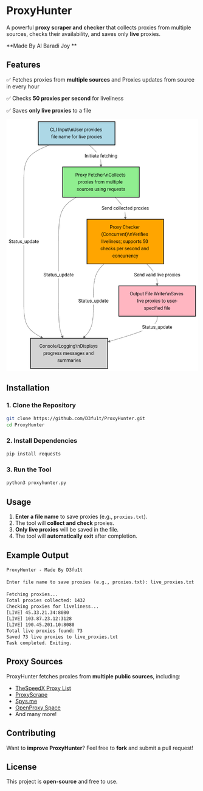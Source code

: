 # ProxyHunter
A powerful **proxy scraper and checker** that collects proxies from multiple sources, checks their availability, and saves only **live** proxies.

**Made By Al Baradi Joy **  


## Features
✅ Fetches proxies from **multiple sources** and Proxies updates from source in every hour

✅ Checks **50 proxies per second** for liveliness  


✅ Saves **only live proxies** to a file  


![Diagram](https://github.com/D3fu1t/ProxyHunter/blob/main/diagram.png)


## Installation

### 1. Clone the Repository
```sh
git clone https://github.com/D3fu1t/ProxyHunter.git
cd ProxyHunter
```

### 2. Install Dependencies
```sh
pip install requests
```

### 3. Run the Tool
```sh
python3 proxyhunter.py
```

## Usage
1. **Enter a file name** to save proxies (e.g., `proxies.txt`).  
2. The tool will **collect and check** proxies.  
3. **Only live proxies** will be saved in the file.  
4. The tool will **automatically exit** after completion.  

## Example Output
```plaintext
ProxyHunter - Made By D3fu1t

Enter file name to save proxies (e.g., proxies.txt): live_proxies.txt

Fetching proxies...
Total proxies collected: 1432
Checking proxies for liveliness...
[LIVE] 45.33.21.34:8080
[LIVE] 103.87.23.12:3128
[LIVE] 190.45.201.10:8080
Total live proxies found: 73
Saved 73 live proxies to live_proxies.txt
Task completed. Exiting.
```

## Proxy Sources
ProxyHunter fetches proxies from **multiple public sources**, including:  
- [TheSpeedX Proxy List](https://github.com/TheSpeedX/SOCKS-List)  
- [ProxyScrape](https://api.proxyscrape.com)  
- [Spys.me](https://spys.me/proxy.txt)  
- [OpenProxy Space](https://openproxy.space)  
- And many more!  



## Contributing
Want to **improve ProxyHunter**? Feel free to **fork** and submit a pull request!  

## License
This project is **open-source** and free to use.

